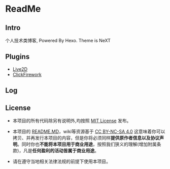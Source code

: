 # ReadMe

## Intro

个人技术类博客, Powered By Hexo. Theme is NeXT

## Plugins

* [Live2D](https://github.com/EYHN/hexo-helper-live2d/blob/master/README.zh-CN.md)
* [ClickFirework](http://blog.csdn.net/qq_33699981/article/details/72716951)


## Log

## License

* 本项目的所有代码除另有说明外,均按照 [MIT License](LICENSE) 发布。

* 本项目的 [README.MD](README.md)，wiki等资源基于 [CC BY-NC-SA 4.0](https://creativecommons.org/licenses/by-nc-sa/4.0/deed.zh)
    这意味着你可以拷贝、并再发行本项目的内容，但是你将必须同样**提供原作者信息以及协议声明**。同时你也**不能将本项目用于商业用途**，按照我们狭义的理解(增加附属条款)，凡是**任何盈利的活动皆属于商业用途**。

* 请在遵守当地相关法律法规的前提下使用本项目。



